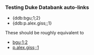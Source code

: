 ### Testing Duke Databank auto-links

 * {ddb:bgu;1;2}
 * {ddb:p.alex.giss;;1}

These should be roughly equivalent to 

 * [bgu;1;2](/ddbdp/bgu;1;2)
 * [p.alex.giss;;1](/ddbdp/p.alex.giss;;1)